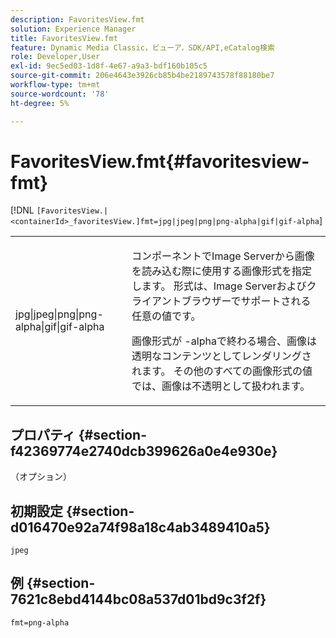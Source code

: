 ```yaml
---
description: FavoritesView.fmt
solution: Experience Manager
title: FavoritesView.fmt
feature: Dynamic Media Classic，ビューア，SDK/API,eCatalog検索
role: Developer,User
exl-id: 9ec5ed03-1d8f-4e67-a9a3-bdf160b105c5
source-git-commit: 206e4643e3926cb85b4be2189743578f88180be7
workflow-type: tm+mt
source-wordcount: '78'
ht-degree: 5%

---
```


# FavoritesView.fmt{#favoritesview-fmt}

[!DNL `[FavoritesView.|<containerId>_favoritesView.]fmt=jpg|jpeg|png|png-alpha|gif|gif-alpha`]

<table id="table_2B109D2F91E64B5382B31921C3780FA5"> 
 <tbody> 
  <tr> 
   <td colname="col1"> <p><span class="codeph"> jpg|jpeg|png|png-alpha|gif|gif-alpha</span> </p> </td> 
   <td colname="col2"> <p> コンポーネントでImage Serverから画像を読み込む際に使用する画像形式を指定します。 形式は、Image Serverおよびクライアントブラウザーでサポートされる任意の値です。 </p> <p>画像形式が<span class="codeph"> -alpha</span>で終わる場合、画像は透明なコンテンツとしてレンダリングされます。 その他のすべての画像形式の値では、画像は不透明として扱われます。 </p> </td> 
  </tr> 
 </tbody> 
</table>

## プロパティ {#section-f42369774e2740dcb399626a0e4e930e}

（オプション）

## 初期設定 {#section-d016470e92a74f98a18c4ab3489410a5}

`jpeg`

## 例 {#section-7621c8ebd4144bc08a537d01bd9c3f2f}

`fmt=png-alpha`
